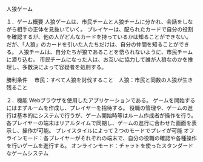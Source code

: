 人狼ゲーム

１．ゲーム概要
人狼ゲームは、市民チームと人狼チームに分かれ、会話をしながら相手の正体を見抜いていく。
プレイヤーは、配られたカードで自分の役割を確認するが、他の人がどんなカードを持っているかは知ることができない。
だが、「人狼」のカードを引いた人たちだけは、自分の仲間を知ることができる。
人狼チームは、自分たちが狼であることを悟られないように、市民チームに潜り込む。
市民チームになった人は、お互いに協力して誰が人狼なのかを推理し、多数決によって容疑者を処刑する。

勝利条件	　市民：すべて人狼を討伐すること　人狼：市民と同数の人狼が生き残ること

２．機能
Webブラウザを使用したアプリケーションである。
ゲームを開始するにはまずルームを作成し、プレイヤーを招待する。
役職の管理や、ゲームの進行は基本的にシステムで行うが、ゲーム開始時等はルーム作成者が操作を行う。
各プレイヤーの端末はリアルタイムで同期し、ゲームの進行に合わせた画面を表示し、操作が可能。
プレイスタイルによって２つのモードでプレイが可能
オフラインモード：各プレイヤーがそれぞれの端末で、自分の役職の確認や各種操作を行いゲームを進行する。
オンラインモード：チャットを使ったスタンダードなゲームシステム

